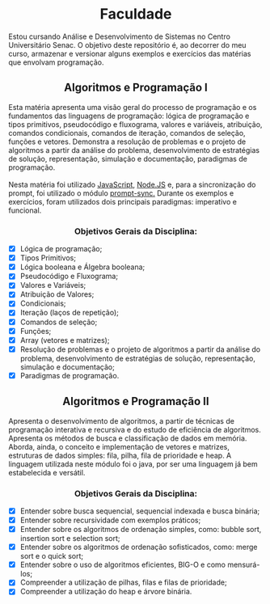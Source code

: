 <h1 align="center" text-weigth="bold">Faculdade</h1>
<p>Estou cursando Análise e Desenvolvimento de Sistemas no Centro Universitário Senac. O objetivo deste repositório é, ao decorrer do meu curso, armazenar e versionar alguns exemplos e exercícios das matérias que envolvam programação.</p>

<h2 align="center" text-weigth="bold">Algoritmos e Programação I</h2>
<p>Esta matéria apresenta uma visão geral do processo de programação e os fundamentos das linguagens de programação: lógica de programação e tipos primitivos, pseudocódigo e fluxograma, valores e variáveis, atribuição, comandos condicionais, comandos de iteração, comandos de seleção, funções e vetores. Demonstra a resolução de problemas e o projeto de algoritmos a partir da análise do problema, desenvolvimento de estratégias de solução, representação, simulação e documentação, paradigmas de programação.<br><br>Nesta matéria foi utilizado <a href="https://developer.mozilla.org/pt-BR/docs/Web/JavaScript">JavaScript</a>, <a href="https://nodejs.org/en/">Node.JS</a> e, para a sincronização do prompt, foi utilizado o módulo <a href="https://www.npmjs.com/package/prompt-sync">prompt-sync.</a> Durante os exemplos e exercícios, foram utilizados dois principais paradigmas: imperativo e funcional.</p>

<h3 align="center" text-weigth="bold">Objetivos Gerais da Disciplina:</h3>

- [x] Lógica de programação;
- [x] Tipos Primitivos;
- [x] Lógica booleana e Álgebra booleana;
- [x] Pseudocódigo e Fluxograma;
- [x] Valores e Variáveis;
- [x] Atribuição de Valores;
- [x] Condicionais;
- [x] Iteração (laços de repetição);
- [x] Comandos de seleção;
- [x] Funções;
- [x] Array (vetores e matrizes);
- [x] Resolução de problemas e o projeto de algoritmos a partir da análise do problema, desenvolvimento de estratégias de solução, representação, simulação e documentação;
- [x] Paradigmas de programação.

<h2 align="center" text-weigth="bold">Algoritmos e Programação II</h2>

<p>Apresenta o desenvolvimento de algoritmos, a partir de técnicas de programação interativa e recursiva e do estudo de eficiência de algoritmos. Apresenta os métodos de busca e classificação de dados em memória. Aborda, ainda, o conceito e implementação de vetores e matrizes, estruturas de dados simples: fila, pilha, fila de prioridade e heap. A linguagem utilizada neste módulo foi o java, por ser uma linguagem já bem estabelecida e versátil.</p>

<h3 align="center" text-weigth="bold">Objetivos Gerais da Disciplina:</h3>

- [x] Entender sobre busca sequencial, sequencial indexada e busca binária;
- [x] Entender sobre recursividade com exemplos práticos;
- [x] Entender sobre os algoritmos de ordenação simples, como: bubble sort, insertion sort e selection sort;
- [x] Entender sobre os algoritmos de ordenação sofisticados, como: merge sort e o quick sort;
- [x] Entender sobre o uso de algoritmos eficientes, BIG-O e como mensurá-los;
- [x] Compreender a utilização de pilhas, filas e filas de prioridade;
- [x] Compreender a utilização do heap e árvore binária.
